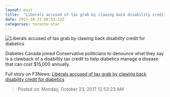 ```yaml
---
layout: post
title:  "Liberals accused of tax grab by clawing back disability credit for diabetics"
date: 2017-10-23 00:53:23Z
categories: toronto-star
---
```


![Liberals accused of tax grab by clawing back disability credit for diabetics](https://www.thestar.com/content/dam/thestar/news/canada/2017/10/22/liberals-accused-of-tax-grab-by-clawing-back-disability-credit-for-diabetics/pierre_poilievre.jpg)

Diabetes Canada joined Conservative politicians to denounce what they say is a clawback of a disability tax credit to help diabetics manage a disease that can cost $15,000 annually.


Full story on F3News: [Liberals accused of tax grab by clawing back disability credit for diabetics](http://www.f3nws.com/n/qc2QY)

> Posted on: Monday, October 23, 2017 12:53:23 AM
